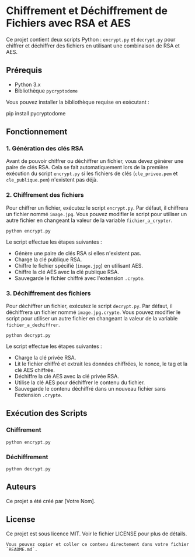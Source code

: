 # Chiffrement et Déchiffrement de Fichiers avec RSA et AES

Ce projet contient deux scripts Python : `encrypt.py` et `decrypt.py` pour chiffrer et déchiffrer des fichiers en utilisant une combinaison de RSA et AES.

## Prérequis

- Python 3.x
- Bibliothèque `pycryptodome`

Vous pouvez installer la bibliothèque requise en exécutant :

pip install pycryptodome


## Fonctionnement

### 1. Génération des clés RSA

Avant de pouvoir chiffrer ou déchiffrer un fichier, vous devez générer une paire de clés RSA. Cela se fait automatiquement lors de la première exécution du script `encrypt.py` si les fichiers de clés (`cle_privee.pem` et `cle_publique.pem`) n'existent pas déjà.

### 2. Chiffrement des fichiers

Pour chiffrer un fichier, exécutez le script `encrypt.py`. Par défaut, il chiffrera un fichier nommé `image.jpg`. Vous pouvez modifier le script pour utiliser un autre fichier en changeant la valeur de la variable `fichier_a_crypter`.



`python encrypt.py` 

Le script effectue les étapes suivantes :

-   Génère une paire de clés RSA si elles n'existent pas.
-   Charge la clé publique RSA.
-   Chiffre le fichier spécifié (`image.jpg`) en utilisant AES.
-   Chiffre la clé AES avec la clé publique RSA.
-   Sauvegarde le fichier chiffré avec l'extension `.crypte`.

### 3. Déchiffrement des fichiers

Pour déchiffrer un fichier, exécutez le script `decrypt.py`. Par défaut, il déchiffrera un fichier nommé `image.jpg.crypte`. Vous pouvez modifier le script pour utiliser un autre fichier en changeant la valeur de la variable `fichier_a_dechiffrer`.


`python decrypt.py` 

Le script effectue les étapes suivantes :

-   Charge la clé privée RSA.
-   Lit le fichier chiffré et extrait les données chiffrées, le nonce, le tag et la clé AES chiffrée.
-   Déchiffre la clé AES avec la clé privée RSA.
-   Utilise la clé AES pour déchiffrer le contenu du fichier.
-   Sauvegarde le contenu déchiffré dans un nouveau fichier sans l'extension `.crypte`.

## Exécution des Scripts

### Chiffrement



`python encrypt.py` 

### Déchiffrement


`python decrypt.py` 

## Auteurs

Ce projet a été créé par [Votre Nom].

## License

Ce projet est sous licence MIT. Voir le fichier LICENSE pour plus de détails.


 ``Vous pouvez copier et coller ce contenu directement dans votre fichier `README.md`.``